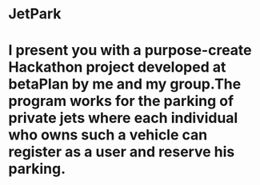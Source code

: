 # JetPark
# I present you with a purpose-create Hackathon project developed at betaPlan by me and my group.The program works for the parking of private jets where each individual who owns such a vehicle can register as a user and reserve his parking.
